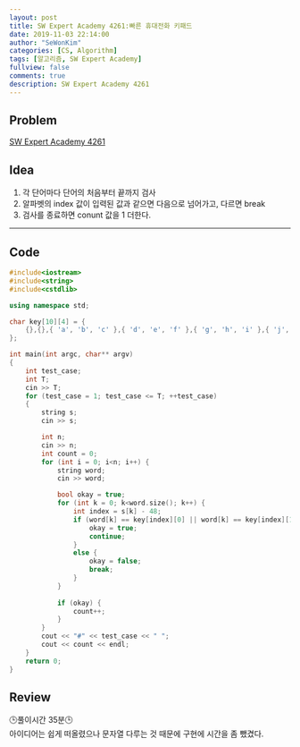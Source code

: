 ```yaml
---
layout: post
title: SW Expert Academy 4261:빠른 휴대전화 키패드
date: 2019-11-03 22:14:00
author: "SeWonKim"
categories: [CS, Algorithm]
tags: [알고리즘, SW Expert Academy]
fullview: false
comments: true
description: SW Expert Academy 4261
---
```


## Problem

[SW Expert Academy 4261](https://swexpertacademy.com/main/code/problem/problemDetail.do?contestProbId=AWLL7kaaAPsDFAUW&categoryId=AWLL7kaaAPsDFAUW&categoryType=CODE)


## Idea

1. 각 단어마다 단어의 처음부터 끝까지 검사
2. 알파벳의 index 값이 입력된 값과 같으면 다음으로 넘어가고, 다르면 break
3. 검사를 종료하면 conunt 값을 1 더한다.

---

## Code

```cpp
#include<iostream>
#include<string>
#include<cstdlib>

using namespace std;

char key[10][4] = {
	{},{},{ 'a', 'b', 'c' },{ 'd', 'e', 'f' },{ 'g', 'h', 'i' },{ 'j', 'k', 'l' },{ 'm', 'n', 'o' },{ 'p', 'q', 'r', 's' },{ 't', 'u', 'v' },{ 'w', 'x', 'y', 'z' }
};

int main(int argc, char** argv)
{
	int test_case;
	int T;
	cin >> T;
	for (test_case = 1; test_case <= T; ++test_case)
	{
		string s;
		cin >> s;

		int n;
		cin >> n;
		int count = 0;
		for (int i = 0; i<n; i++) {
			string word;
			cin >> word;

			bool okay = true;
			for (int k = 0; k<word.size(); k++) {
				int index = s[k] - 48;
				if (word[k] == key[index][0] || word[k] == key[index][1] || word[k] == key[index][2] || word[k] == key[index][3]) {
					okay = true;
					continue;
				}
				else {
					okay = false;
					break;
				}
			}
			
			if (okay) {
				count++;
			}
		}
		cout << "#" << test_case << " ";
		cout << count << endl;
	}
	return 0;
}
```

## Review
🕒풀이시간 35분🕒         
아이디어는 쉽게 떠올렸으나 문자열 다루는 것 때문에 구현에 시간을 좀 뺐겼다.
